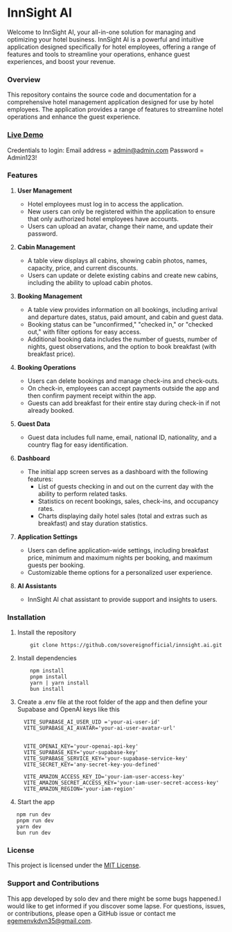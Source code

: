 # InnSight AI

Welcome to InnSight AI, your all-in-one solution for managing and optimizing your hotel business. InnSight AI is a powerful and intuitive application designed specifically for hotel employees, offering a range of features and tools to streamline your operations, enhance guest experiences, and boost your revenue.

### Overview
This repository contains the source code and documentation for a comprehensive hotel management application designed for use by hotel employees. The application provides a range of features to streamline hotel operations and enhance the guest experience.

### [Live Demo](https://innsight-ai.vercel.app/)
   Credentials to login:
      Email address = admin@admin.com
      Password = Admin123!

### Features
1. **User Management**
   - Hotel employees must log in to access the application.
   - New users can only be registered within the application to ensure that only authorized hotel employees have accounts.
   - Users can upload an avatar, change their name, and update their password.

2. **Cabin Management**
   - A table view displays all cabins, showing cabin photos, names, capacity, price, and current discounts.
   - Users can update or delete existing cabins and create new cabins, including the ability to upload cabin photos.

3. **Booking Management**
   - A table view provides information on all bookings, including arrival and departure dates, status, paid amount, and cabin and guest data.
   - Booking status can be "unconfirmed," "checked in," or "checked out," with filter options for easy access.
   - Additional booking data includes the number of guests, number of nights, guest observations, and the option to book breakfast (with breakfast price).

4. **Booking Operations**
   - Users can delete bookings and manage check-ins and check-outs.
   - On check-in, employees can accept payments outside the app and then confirm payment receipt within the app.
   - Guests can add breakfast for their entire stay during check-in if not already booked.

5. **Guest Data**
   - Guest data includes full name, email, national ID, nationality, and a country flag for easy identification.

6. **Dashboard**
   - The initial app screen serves as a dashboard with the following features:
     - List of guests checking in and out on the current day with the ability to perform related tasks.
     - Statistics on recent bookings, sales, check-ins, and occupancy rates.
     - Charts displaying daily hotel sales (total and extras such as breakfast) and stay duration statistics.

7. **Application Settings**
   - Users can define application-wide settings, including breakfast price, minimum and maximum nights per booking, and maximum guests per booking.
   - Customizable theme options for a personalized user experience.

8. **AI Assistants**
   - InnSight AI chat assistant to provide support and insights to users.

### Installation

1. Install the repository
    ```
        git clone https://github.com/sovereignofficial/innsight.ai.git
    ```
2. Install dependencies
    ```
        npm install 
        pnpm install
        yarn | yarn install
        bun install
    ```
3. Create a .env file at the root folder of the app and then define your Supabase and OpenAI keys like this
    ```
      VITE_SUPABASE_AI_USER_UID ='your-ai-user-id'
      VITE_SUPABASE_AI_AVATAR='your-ai-user-avatar-url'


      VITE_OPENAI_KEY='your-openai-api-key'
      VITE_SUPABASE_KEY='your-supabase-key'
      VITE_SUPABASE_SERVICE_KEY='your-supabase-service-key'
      VITE_SECRET_KEY='any-secret-key-you-defined'

      VITE_AMAZON_ACCESS_KEY_ID='your-iam-user-access-key'
      VITE_AMAZON_SECRET_ACCESS_KEY='your-iam-user-secret-access-key'
      VITE_AMAZON_REGION='your-iam-region'
    ```
4. Start the app 
 ```
    npm run dev
    pnpm run dev
    yarn dev
    bun run dev
 ```

### License
This project is licensed under the [MIT License](LICENSE).

### Support and Contributions

This app developed by solo dev and there might be some bugs happened.I would like to get informed if you discover some lapse. For questions, issues, or contributions, please open a GitHub issue or contact me [egemenvkdvn35@gmail.com](egemenvkdvn35@gmail.com).

